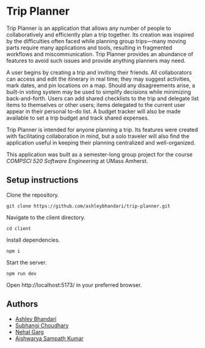 # Trip Planner

Trip Planner is an application that allows any number of people to collaboratively and efficiently plan a trip together. Its creation was inspired by the difficulties often faced while planning group trips—many moving parts require many applications and tools, resulting in fragmented workflows and miscommunication. Trip Planner provides an abundance of features to avoid such issues and provide anything planners may need.

A user begins by creating a trip and inviting their friends. All collaborators can access and edit the itinerary in real time; they may suggest activities, mark dates, and pin locations on a map. Should any disagreements arise, a built-in voting system may be used to simplify decisions while minimizing back-and-forth. Users can add shared checklists to the trip and delegate list items to themselves or other users; items delegated to the current user appear in their personal to-do list. A budget tracker will also be made available to set a trip budget and track shared expenses.

Trip Planner is intended for anyone planning a trip. Its features were created with facilitating collaboration in mind, but a solo traveler will also find the application useful in keeping their planning centralized and well-organized.

This application was built as a semester-long group project for the course _COMPSCI 520 Software Engineering_ at UMass Amherst.

## Setup instructions

Clone the repository.

```
git clone https://github.com/ashleybhandari/trip-planner.git
```

Navigate to the client directory.

```
cd client
```

Install dependencies.

```
npm i
```

Start the server.

```
npm run dev
```

Open http://localhost:5173/ in your preferred browser.

## Authors

- [Ashley Bhandari](https://github.com/ashleybhandari)
- [Subhangi Choudhary](https://github.com/subhangi2731)
- [Nehal Garg](https://github.com/nehalgarg03)
- [Aishwarya Sampath Kumar](https://github.com/aishwarya-vr04)
